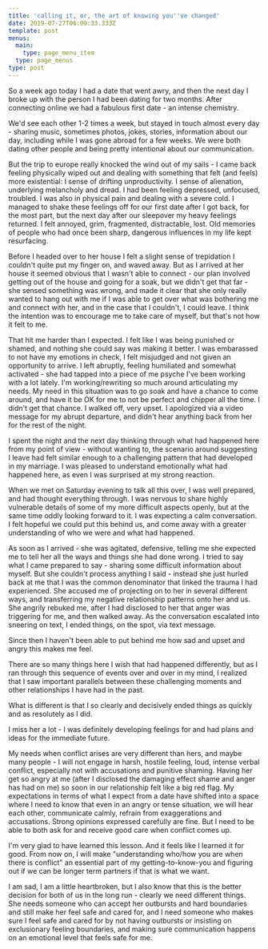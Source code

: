 ```yaml
---
title: 'calling it, or, the art of knowing you''ve changed'
date: 2019-07-27T06:00:33.333Z
template: post
menus:
  main:
    type: page_menu_item
  type: page_menus
type: post
---
```

So a week ago today I had a date that went awry, and then the next day I broke up with the person I had been dating for two months. After connecting online we had a fabulous first date - an intense chemistry.

We'd see each other 1-2 times a week, but stayed in touch almost every day - sharing music, sometimes photos, jokes, stories, information about our day, including while I was gone abroad for a few weeks. We were both dating other people and being pretty intentional about our communication.

But the trip to europe really knocked the wind out of my sails - I came back feeling physically wiped out and dealing with something that felt (and feels) more existential: I sense of drifting unproductivity. I sense of alienation, underlying melancholy and dread. I had been feeling depressed, unfocused, troubled. I was also in physical pain and dealing with a severe cold. I managed to shake these feelings off for our first date after I got back, for the most part, but the next day after our sleepover my heavy feelings returned. I felt annoyed, grim, fragmented, distractable, lost. Old memories of people who had once been sharp, dangerous influences in my life kept resurfacing. 

Before I headed over to her house I felt a slight sense of trepidation I couldn't quite put my finger on, and waved away. But as I arrived at her house it seemed obvious that I wasn't able to connect - our plan involved getting out of the house and going for a soak, but we didn't get that far - she sensed something was wrong, and made it clear that she only really wanted to hang out with me if I was able to get over what was bothering me and connect with her, and in the case that I couldn't, I could leave. I think the intention was to encourage me to take care of myself, but that's not how it felt to me.

That hit me harder than I expected. I felt like I was being punished or shamed, and nothing she could say was making it better. I was embarassed to not have my emotions in check, I felt misjudged and not given an opportunity to arrive. I left abruptly, feeling humiliated and somewhat activated - she had tapped into a piece of me psyche I've been working with a lot lately. I'm working/rewriting so much around articulating my needs. My need in this situation was to go soak and have a chance to come around, and have it be OK for me to not be perfect and chipper all the time. I didn't get that chance. I walked off, very upset. I apologized via a video message for my abrupt departure, and didn't hear anything back from her for the rest of the night.

I spent the night and the next day thinking through what had happened here from my point of view - without wanting to, the scenario around suggesting I leave had felt similar enough to a challenging pattern that had developed in my marriage. I was pleased to understand emotionally what had happened here, as even I was surprised at my strong reaction.

When we met on Saturday evening to talk all this over, I was well prepared, and had thought everything through. I was nervous to share highly vulnerable details of some of my more difficult aspects openly, but at the same time oddly looking forward to it. I was expecting a calm conversation. I felt hopeful we could put this behind us, and come away with a greater understanding of who we were and what had happened.

As soon as I arrived - she was agitated, defensive, telling me she expected me to tell her all the ways and things she had done wrong. I tried to say what I came prepared to say - sharing some difficult information about myself. But she couldn't process anything I said - instead she just hurled back at me that I was the common denominator that linked the trauma I had experienced. She accused me of projecting on to her in several different ways, and transferring my negative relationship patterns onto her and us. She angrily rebuked me, after I had disclosed to her that anger was triggering for me, and then walked away. As the conversation escalated into sneering on text, I ended things, on the spot, via text message.

Since then I haven't been able to put behind me how sad and upset and angry this makes me feel.

There are so many things here I wish that had happened differently, but as I ran through this sequence of events over and over in my mind, I realized that I saw important parallels between these challenging moments and other relationships I have had in the past.

What is different is that I so clearly and decisively ended things as quickly and as resolutely as I did. 

I miss her a lot - I was definitely developing feelings for and had plans and ideas for the immediate future. 

My needs when conflict arises are very different than hers, and maybe many people - I will not engage in harsh, hostile feeling, loud, intense verbal conflict, especially not with accusations and punitive shaming. Having her get so angry at me (after I disclosed the damaging effect shame and anger has had on me) so soon in our relationship felt like a big red flag. My expectations in terms of what I expect from a date have shifted into a space where I need to know that even in an angry or tense situation, we will hear each other, communicate calmly, refrain from exaggerations and accusations. Strong opinions expressed carefully are fine. But I need to be able to both ask for and receive good care when conflict comes up. 

I'm very glad to have learned this lesson. And it feels like I learned it for good. From now on, I will make "understanding who/how you are when there is conflict" an essential part of my getting-to-know-you and figuring out if we can be longer term partners if that is what we want.

I am sad, I am a little heartbroken, but I also know that this is the better decision for both of us in the long run - clearly we need different things. She needs someone who can accept her outbursts and hard boundaries and still make her feel safe and cared for, and I need someone who makes sure I feel safe and cared for by not having outbursts or insisting on exclusionary feeling boundaries, and making sure communication happens on an emotional level that feels safe for me.
